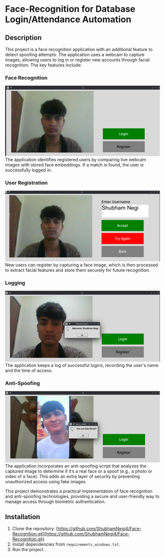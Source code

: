 # Face-Recognition for Database Login/Attendance Automation

## Description
This project is a face recognition application with an additional feature to detect spoofing attempts. 
The application uses a webcam to capture images, allowing users to log in or register new accounts through facial recognition. The key features include:

### Face Recognition
![Face Recognition: The application identifies registered users by comparing live webcam images with stored face embeddings. If a match is found, the user is successfully logged in.](images/1.png)
The application identifies registered users by comparing live webcam images with stored face embeddings. If a match is found, the user is successfully logged in.

### User Registration
![User Registration: New users can register by capturing a face image, which is then processed to extract facial features and store them securely for future recognition.](images/2.png)
New users can register by capturing a face image, which is then processed to extract facial features and store them securely for future recognition.

### Logging
![Logging: The application keeps a log of successful logins, recording the user's name and the time of access.](images/3.png)
The application keeps a log of successful logins, recording the user's name and the time of access.

### Anti-Spoofing
![Anti-Spoofing: The application incorporates an anti-spoofing script that analyzes the captured image to determine if it’s a real face or a spoof (e.g., a photo or video of a face). This adds an extra layer of security by preventing unauthorized access using fake images.](images/4.png)
The application incorporates an anti-spoofing script that analyzes the captured image to determine if it’s a real face or a spoof (e.g., a photo or video of a face). This adds an extra layer of security by preventing unauthorized access using fake images.

This project demonstrates a practical implementation of face recognition and anti-spoofing technologies, providing a secure and user-friendly way to manage access through biometric authentication.

## Installation
1. Clone the repository: [https://github.com/ShubhamNegi4/Face-Recognition.git](https://github.com/ShubhamNegi4/Face-Recognition.git)
2. Install dependencies from `requirements_windows.txt`.
3. Run the project.
